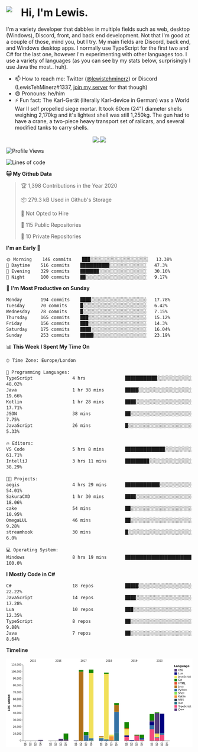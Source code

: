 <h1><img align="left" src="https://cdn.discordapp.com/emojis/552927506957729802.gif" width="40">Hi, I'm Lewis.</h1>

I'm a variety developer that dabbles in multiple fields such as web, desktop (Windows), Discord, front, and back end development. Not that I'm good at a couple of those, mind you, but I try. My main fields are Discord, back end, and Windows desktop apps. I normally use TypeScript for the first two and C# for the last one, however I'm experimenting with other languages too. I use a variety of languages (as you can see by my stats below, surprisingly I use Java the most.. huh).

- 📫 How to reach me: Twitter ([@lewistehminerz](https://twitter.com/lewistehminerz)) or Discord (LewisTehMinerz#1337, [join my server](https://discord.gg/XnUh7JB) for that though)
- 😄 Pronouns: he/him
- ⚡ Fun fact: The Karl-Gerät (literally Karl-device in German) was a World War II self propelled siege mortar. It took 60cm (24") diameter shells weighing 2,170kg and it's lightest shell was still 1,250kg. The gun had to have a crane, a two-piece heavy transport set of railcars, and several modified tanks to carry shells.

<p align="center">
  <a href="https://github.com/anuraghazra/github-readme-stats">
    <img align="center" src="https://github-readme-stats.vercel.app/api?username=LewisTehMinerz&count_private=true&show_icons=true&theme=gruvbox">
  </a>
  <a href="https://github.com/anuraghazra/github-readme-stats">
    <img align="center" src="https://github-readme-stats.vercel.app/api/top-langs/?username=LewisTehMinerz&layout=compact&theme=gruvbox">
  </a>
</p>

<!--START_SECTION:waka-->
![Profile Views](http://img.shields.io/badge/Profile%20Views-16-blue)

![Lines of code](https://img.shields.io/badge/From%20Hello%20World%20I%27ve%20Written-12.6%20million%20lines%20of%20code-blue)

**🐱 My Github Data** 

> 🏆 1,398 Contributions in the Year 2020
 > 
> 📦 279.3 kB Used in Github's Storage 
 > 
> 🚫 Not Opted to Hire
 > 
> 📜 115 Public Repositories
 > 
> 🔑 10 Private Repositories 

**I'm an Early 🐤** 

```text
🌞 Morning    146 commits    ███░░░░░░░░░░░░░░░░░░░░░░   13.38% 
🌆 Daytime    516 commits    ███████████░░░░░░░░░░░░░░   47.3% 
🌃 Evening    329 commits    ███████░░░░░░░░░░░░░░░░░░   30.16% 
🌙 Night      100 commits    ██░░░░░░░░░░░░░░░░░░░░░░░   9.17%

```
📅 **I'm Most Productive on Sunday** 

```text
Monday       194 commits    ████░░░░░░░░░░░░░░░░░░░░░   17.78% 
Tuesday      70 commits     █░░░░░░░░░░░░░░░░░░░░░░░░   6.42% 
Wednesday    78 commits     █░░░░░░░░░░░░░░░░░░░░░░░░   7.15% 
Thursday     165 commits    ███░░░░░░░░░░░░░░░░░░░░░░   15.12% 
Friday       156 commits    ███░░░░░░░░░░░░░░░░░░░░░░   14.3% 
Saturday     175 commits    ████░░░░░░░░░░░░░░░░░░░░░   16.04% 
Sunday       253 commits    █████░░░░░░░░░░░░░░░░░░░░   23.19%

```


📊 **This Week I Spent My Time On** 

```text
⌚︎ Time Zone: Europe/London

💬 Programming Languages: 
TypeScript               4 hrs               ████████████░░░░░░░░░░░░░   48.02% 
Java                     1 hr 38 mins        █████░░░░░░░░░░░░░░░░░░░░   19.66% 
Kotlin                   1 hr 28 mins        ████░░░░░░░░░░░░░░░░░░░░░   17.71% 
JSON                     38 mins             ██░░░░░░░░░░░░░░░░░░░░░░░   7.75% 
JavaScript               26 mins             █░░░░░░░░░░░░░░░░░░░░░░░░   5.33%

🔥 Editors: 
VS Code                  5 hrs 8 mins        ███████████████░░░░░░░░░░   61.71% 
IntelliJ                 3 hrs 11 mins       █████████░░░░░░░░░░░░░░░░   38.29%

🐱‍💻 Projects: 
aegis                    4 hrs 29 mins       █████████████░░░░░░░░░░░░   54.01% 
SakuraCAD                1 hr 30 mins        ████░░░░░░░░░░░░░░░░░░░░░   18.06% 
cake                     54 mins             ██░░░░░░░░░░░░░░░░░░░░░░░   10.95% 
OmegaLUL                 46 mins             ██░░░░░░░░░░░░░░░░░░░░░░░   9.28% 
streamhook               30 mins             █░░░░░░░░░░░░░░░░░░░░░░░░   6.0%

💻 Operating System: 
Windows                  8 hrs 19 mins       █████████████████████████   100.0%

```

**I Mostly Code in C#** 

```text
C#                       18 repos            █████░░░░░░░░░░░░░░░░░░░░   22.22% 
JavaScript               14 repos            ████░░░░░░░░░░░░░░░░░░░░░   17.28% 
Lua                      10 repos            ███░░░░░░░░░░░░░░░░░░░░░░   12.35% 
TypeScript               8 repos             ██░░░░░░░░░░░░░░░░░░░░░░░   9.88% 
Java                     7 repos             ██░░░░░░░░░░░░░░░░░░░░░░░   8.64%

```


**Timeline**

![Chart not found](https://github.com/LewisTehMinerz/LewisTehMinerz/blob/master/charts/bar_graph.png) 


<!--END_SECTION:waka-->
